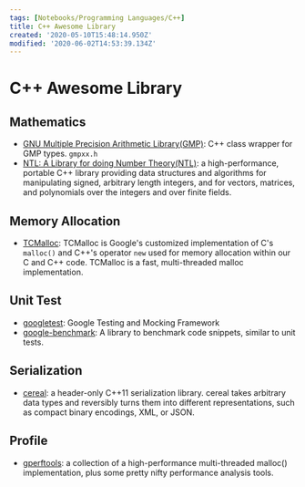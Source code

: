 ```yaml
---
tags: [Notebooks/Programming Languages/C++]
title: C++ Awesome Library
created: '2020-05-10T15:48:14.950Z'
modified: '2020-06-02T14:53:39.134Z'
---
```


# C++ Awesome Library

## Mathematics

- [GNU Multiple Precision Arithmetic Library(GMP)](): C++ class wrapper for GMP types. `gmpxx.h`
- [NTL: A Library for doing Number Theory(NTL)]():  a high-performance, portable C++ library providing data structures and algorithms for manipulating signed, arbitrary length integers, and for vectors, matrices, and polynomials over the integers and over finite fields.

## Memory Allocation
- [TCMalloc](https://github.com/google/tcmalloc): TCMalloc is Google's customized implementation of C's `malloc()` and C++'s operator `new` used for memory allocation within our C and C++ code. TCMalloc is a fast, multi-threaded malloc implementation.

## Unit Test
- [googletest](https://github.com/google/googletest): Google Testing and Mocking Framework
- [google-benchmark](https://github.com/google/benchmark): A library to benchmark code snippets, similar to unit tests.

## Serialization

- [cereal](https://github.com/USCiLab/cereal):  a header-only C++11 serialization library. cereal takes arbitrary data types and reversibly turns them into different representations, such as compact binary encodings, XML, or JSON. 

## Profile

- [gperftools](https://github.com/gperftools/gperftools): a collection of a high-performance multi-threaded malloc() implementation, plus some pretty nifty performance analysis
tools.
